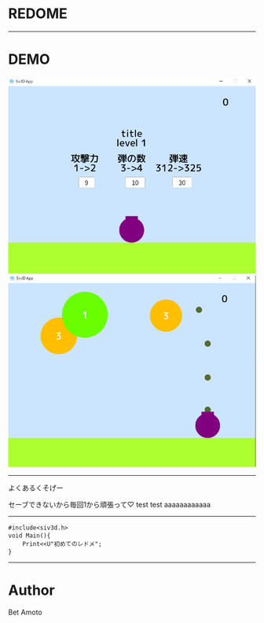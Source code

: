 # REDOME
***
# DEMO
![DEMO1](test1.png)
![DEMO2](test2.png)
***
よくあるくそげー

セーブできないから毎回1から頑張って♡
test test aaaaaaaaaaaa
***
```c++:helloworld
#include<siv3d.h>
void Main(){
    Print<<U"初めてのレドメ";
}
```
***
# Author
Bet Amoto
